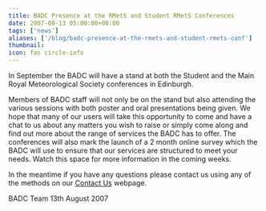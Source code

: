 ```yaml
---
title: BADC Presence at the RMetS and Student RMetS Conferences
date: 2007-08-13 05:00:00+00:00
tags: ['news']
aliases: ['/blog/badc-presence-at-the-rmets-and-student-rmets-conf']
thumbnail: 
icon: fas circle-info
---
```

 
 
In September the BADC will have a stand at both the Student and the Main Royal Meteorological Society conferences in Edinburgh. 

Members of BADC staff will not only be on the stand but also attending the various sessions with both poster and oral presentations being given.
We hope that many of our users will take this opportunity to come and have a chat to us about any matters you wish to raise or simply come along and find out more about the range of services the BADC has to offer.
 The conferences will also mark the launch of a 2 month online survey which the BADC will use to ensure that our services are structured to meet your needs. Watch this space for more information in the coming weeks.

 In the meantime if you have any questions please contact us using any of the methods on our [Contact Us](http://badc.nerc.ac.uk/help/contact.html) webpage.

 
 
BADC Team
13th August 2007


 


